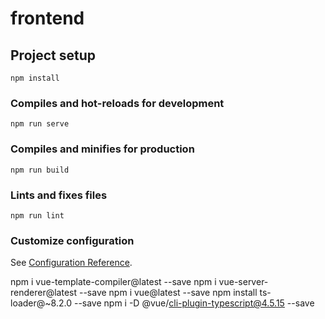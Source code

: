 # frontend

## Project setup
```
npm install
```

### Compiles and hot-reloads for development
```
npm run serve
```

### Compiles and minifies for production
```
npm run build
```

### Lints and fixes files
```
npm run lint
```

### Customize configuration
See [Configuration Reference](https://cli.vuejs.org/config/).

npm i vue-template-compiler@latest --save
npm i vue-server-renderer@latest --save 
npm i vue@latest --save 
npm install ts-loader@~8.2.0 --save
npm i -D @vue/cli-plugin-typescript@4.5.15 --save